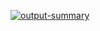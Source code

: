 [![output-summary](https://github.com/CanarysPlayground/demoo/actions/workflows/blank.yml/badge.svg)](https://github.com/CanarysPlayground/demoo/actions/workflows/blank.yml)
